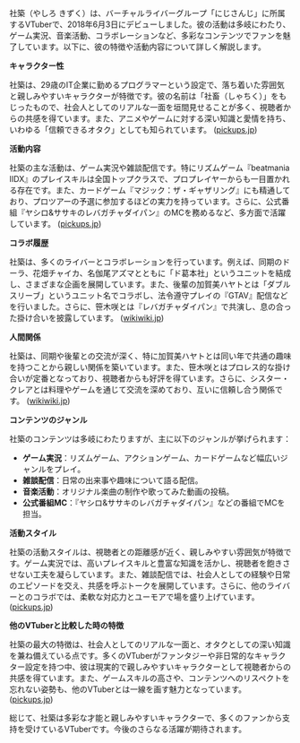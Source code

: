社築（やしろ きずく）は、バーチャルライバーグループ「にじさんじ」に所属するVTuberで、2018年6月3日にデビューしました。彼の活動は多岐にわたり、ゲーム実況、音楽活動、コラボレーションなど、多彩なコンテンツでファンを魅了しています。以下に、彼の特徴や活動内容について詳しく解説します。

**キャラクター性**

社築は、29歳のIT企業に勤めるプログラマーという設定で、落ち着いた雰囲気と親しみやすいキャラクターが特徴です。彼の名前は「社畜（しゃちく）」をもじったもので、社会人としてのリアルな一面を垣間見せることが多く、視聴者からの共感を得ています。また、アニメやゲームに対する深い知識と愛情を持ち、いわゆる「信頼できるオタク」としても知られています。 ([pickups.jp](https://pickups.jp/letsplay/31861/?utm_source=openai))

**活動内容**

社築の主な活動は、ゲーム実況や雑談配信です。特にリズムゲーム『beatmania IIDX』のプレイスキルは全国トップクラスで、プロプレイヤーからも一目置かれる存在です。また、カードゲーム『マジック：ザ・ギャザリング』にも精通しており、プロツアーの予選に参加するほどの実力を持っています。さらに、公式番組『ヤシロ&ササキのレバガチャダイパン』のMCを務めるなど、多方面で活躍しています。 ([pickups.jp](https://pickups.jp/letsplay/31861/?utm_source=openai))

**コラボ履歴**

社築は、多くのライバーとコラボレーションを行っています。例えば、同期のドーラ、花畑チャイカ、名伽尾アズマとともに「ド葛本社」というユニットを結成し、さまざまな企画を展開しています。また、後輩の加賀美ハヤトとは「ダブルスリーブ」というユニット名でコラボし、法令遵守プレイの『GTAV』配信などを行いました。さらに、笹木咲とは『レバガチャダイパン』で共演し、息の合った掛け合いを披露しています。 ([wikiwiki.jp](https://wikiwiki.jp/nijisanji/%E7%A4%BE%E7%AF%89/%E8%A9%B3%E3%81%97%E3%81%8F%E7%9F%A5%E3%82%8A%E3%81%9F%E3%81%84/%E4%B8%BB%E3%81%AA%E9%96%A2%E9%80%A3%E4%BA%BA%E7%89%A9?utm_source=openai))

**人間関係**

社築は、同期や後輩との交流が深く、特に加賀美ハヤトとは同い年で共通の趣味を持つことから親しい関係を築いています。また、笹木咲とはプロレス的な掛け合いが定番となっており、視聴者からも好評を得ています。さらに、シスター・クレアとは料理やゲームを通じて交流を深めており、互いに信頼し合う関係です。 ([wikiwiki.jp](https://wikiwiki.jp/nijisanji/%E7%A4%BE%E7%AF%89/%E8%A9%B3%E3%81%97%E3%81%8F%E7%9F%A5%E3%82%8A%E3%81%9F%E3%81%84/%E4%B8%BB%E3%81%AA%E9%96%A2%E9%80%A3%E4%BA%BA%E7%89%A9?utm_source=openai))

**コンテンツのジャンル**

社築のコンテンツは多岐にわたりますが、主に以下のジャンルが挙げられます：

- **ゲーム実況**：リズムゲーム、アクションゲーム、カードゲームなど幅広いジャンルをプレイ。
- **雑談配信**：日常の出来事や趣味について語る配信。
- **音楽活動**：オリジナル楽曲の制作や歌ってみた動画の投稿。
- **公式番組MC**：『ヤシロ&ササキのレバガチャダイパン』などの番組でMCを担当。

**活動スタイル**

社築の活動スタイルは、視聴者との距離感が近く、親しみやすい雰囲気が特徴です。ゲーム実況では、高いプレイスキルと豊富な知識を活かし、視聴者を飽きさせない工夫を凝らしています。また、雑談配信では、社会人としての経験や日常のエピソードを交え、共感を呼ぶトークを展開しています。さらに、他のライバーとのコラボでは、柔軟な対応力とユーモアで場を盛り上げています。 ([pickups.jp](https://pickups.jp/letsplay/31861/?utm_source=openai))

**他のVTuberと比較した時の特徴**

社築の最大の特徴は、社会人としてのリアルな一面と、オタクとしての深い知識を兼ね備えている点です。多くのVTuberがファンタジーや非日常的なキャラクター設定を持つ中、彼は現実的で親しみやすいキャラクターとして視聴者からの共感を得ています。また、ゲームスキルの高さや、コンテンツへのリスペクトを忘れない姿勢も、他のVTuberとは一線を画す魅力となっています。 ([pickups.jp](https://pickups.jp/letsplay/31861/?utm_source=openai))

総じて、社築は多彩な才能と親しみやすいキャラクターで、多くのファンから支持を受けているVTuberです。今後のさらなる活躍が期待されます。 